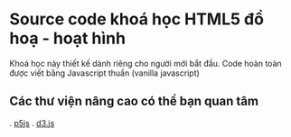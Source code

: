 # Source code khoá học HTML5 đồ hoạ - hoạt hình

Khoá học này thiết kế dành riêng cho người mới bắt đầu.
Code hoàn toàn được viết bằng Javascript thuần (vanilla javascript)

## Các thư viện nâng cao có thể bạn quan tâm

. [p5js](https://p5js.org/)
. [d3.js](https://github.com/d3/d3)
